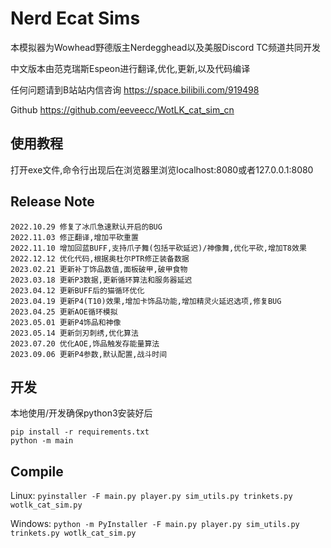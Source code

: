 # Nerd Ecat Sims

本模拟器为Wowhead野德版主Nerdegghead以及美服Discord TC频道共同开发

中文版本由范克瑞斯Espeon进行翻译,优化,更新,以及代码编译

任何问题请到B站站内信咨询 https://space.bilibili.com/919498

Github https://github.com/eeveecc/WotLK_cat_sim_cn

## 使用教程

打开exe文件,命令行出现后在浏览器里浏览localhost:8080或者127.0.0.1:8080

## Release Note

```
2022.10.29 修复了冰爪急速默认开启的BUG
2022.11.03 修正翻译,增加平砍重置
2022.11.10 增加回蓝BUFF,支持爪子舞(包括平砍延迟)/神像舞,优化平砍,增加T8效果
2022.12.12 优化代码,根据奥杜尔PTR修正装备数据
2023.02.21 更新补丁饰品数值,面板破甲,破甲食物
2023.03.18 更新P3数据,更新循环算法和服务器延迟
2023.04.12 更新BUFF后的猫循环优化
2023.04.19 更新P4(T10)效果,增加卡饰品功能,增加精灵火延迟选项,修复BUG
2023.04.25 更新AOE循环模拟
2023.05.01 更新P4饰品和神像
2023.05.14 更新剑刃刺绣,优化算法
2023.07.20 优化AOE,饰品触发存能量算法
2023.09.06 更新P4参数,默认配置,战斗时间
```

## 开发

本地使用/开发确保python3安装好后
```
pip install -r requirements.txt
python -m main
```

## Compile

Linux: `pyinstaller -F main.py player.py sim_utils.py trinkets.py wotlk_cat_sim.py`

Windows: `python -m PyInstaller -F main.py player.py sim_utils.py trinkets.py wotlk_cat_sim.py`
